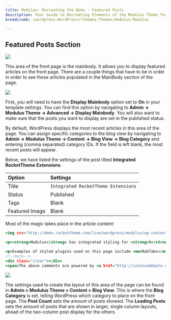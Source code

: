 ```yaml
---
title: Modulus: Recreating the Demo - Featured Posts
description: Your Guide to Recreating Elements of the Modulus Theme for WordPress
breadcrumb: /wordpress:WordPress/!themes:Themes/modulus:Modulus

---
```


Featured Posts Section
-----

![][demo]

This area of the front page is the mainbody. It allows you to display featured articles on the front page. There are a couple things that have to be in order in order to see these articles populated in the MainBody section of the page.

![][mainbody]

First, you will need to have the **Display Mainbody** option set to **On** in your template settings. You can find this option by navigating to **Admin -> Modulus Theme -> Advanced -> Display Mainbody**. You will also want to make sure that the posts you want to display are set in the published status.

By default, WordPress displays the most recent articles in this area of the page. You can assign specific categories to the blog view by navigating to **Admin -> Modulus Theme -> Content -> Blog View -> Blog Category** and entering (comma separated) category IDs. If the field is left blank, the most recent posts will appear.

Below, we have listed the settings of the post titled **Integrated RocketTheme Extensions**.

| Option         | Settings                             |
| :------------- | :-----------------                   |
| Title          | `Integrated RocketTheme Extensions` |
| Status         | Published                            |
| Tags           | Blank                                |
| Featured Image | Blank                                |


Most of the magic takes place in the article content:

~~~ .html
<img src="http://demo.rockettheme.com/live/wordpress/modulus/wp-content/rockettheme/rt_modulus_wp/frontpage/fp-main1.jpg" alt="image" width="193" height="157" class="rt-image floatleft" />

<p><strong>Modulus</strong> has integrated styling for <strong>9</strong> RocketTheme Plugins, that are compatible with WordPress 3, as well as supporting a further 4 utility plugins, as available in the RocketLauncher.</p>

<p>Examples of styled plugins used on this page include <em>RokTabs</em> and <em>RokFeatureTable</em>, with all others demoed under the <a href="#">Plugins</a> menu tab above, with documentation on their use and download information.</p>
<!--more-->
<div class="clear"></div>
<span>The above comments are powered by <a href="http://intensedebate.com/" target="_blank">IntenseDebate</a></span>
~~~

![][blogview]

The settings used to create the layout of this area of the page can be found in **Admin > Modulus Theme > Content > Blog View**. This is where the **Blog Category** is set, telling WordPress which category to place on the front page. The **Post Count** sets the amount of posts showed. The **Leading Posts** sets the amount of posts that are shown in larger, single column layouts, ahead of the two-column post display for the others.

[demo]: assets/demo_5.jpeg
[mainbody]: assets/setadvanced.jpeg
[blogview]: assets/blogview.jpeg
